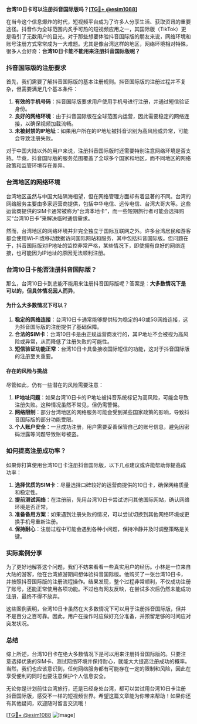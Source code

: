 **台湾10日卡可以注册抖音国际版吗？[[TG💪+ @esim1088](https://t.me/s/esim1088)]**

在当今这个信息爆炸的时代，短视频平台成为了许多人分享生活、获取资讯的重要途径。抖音作为全球范围内炙手可热的短视频应用之一，其国际版（TikTok）更是吸引了无数用户的目光。对于那些想要体验抖音国际版的朋友来说，网络环境和账号注册方式常常成为一大难题。尤其是像台湾这样的地区，网络环境相对特殊，很多人会好奇：**台湾10日卡能不能用来注册抖音国际版呢？**

### 抖音国际版的注册要求

首先，我们需要了解抖音国际版的基本注册规则。抖音国际版的注册过程并不复杂，但需要满足几个基本条件：

1. **有效的手机号码**：抖音国际版要求用户使用手机号进行注册，并通过短信验证身份。
2. **良好的网络环境**：由于抖音国际版在全球范围内运营，因此需要稳定的网络连接，以确保视频加载流畅。
3. **未被封禁的IP地址**：如果用户所在的IP地址被抖音识别为高风险或异常，可能会导致注册失败。

对于中国大陆以外的用户来说，注册抖音国际版时还需要特别注意网络环境是否支持。毕竟，抖音国际版的服务范围覆盖了全球多个国家和地区，而不同地区的网络政策和监管环境存在差异。

### 台湾地区的网络环境

台湾地区虽然与中国大陆隔海相望，但在网络管理方面却有着显著的不同。台湾的网络服务主要由多家运营商提供，包括中华电信、远传电信、台湾大哥大等。这些运营商提供的SIM卡通常被称为“台湾本地卡”，而一些短期旅行者可能会选择购买“台湾10日卡”来解决临时通信需求。

然而，台湾地区的网络环境并非完全独立于国际互联网之外。许多台湾居民和游客都会使用Wi-Fi或移动数据访问国际网站和服务，其中包括抖音国际版。但问题在于，抖音国际版对IP地址的监控非常严格，某些情况下，即使拥有良好的网络连接，也可能因为IP地址的原因无法顺利注册。

### 台湾10日卡能否注册抖音国际版？

那么，台湾10日卡到底能不能用来注册抖音国际版呢？答案是：**大多数情况下是可以的，但具体情况因人而异**。

#### 为什么大多数情况下可以？

1. **稳定的网络连接**：台湾10日卡通常能够提供较为稳定的4G或5G网络连接，这为抖音国际版的注册提供了基础保障。
2. **合法的SIM卡**：台湾10日卡是由正规运营商发行的，其IP地址不会被视为高风险或异常，从而降低了注册失败的可能性。
3. **短信验证功能正常**：台湾10日卡具备接收国际短信的功能，这对于抖音国际版的注册至关重要。

#### 存在的风险与挑战

尽管如此，仍有一些潜在的风险需要注意：

1. **IP地址问题**：如果台湾10日卡的IP地址被抖音系统标记为高风险，可能会导致注册失败。这种情况虽然不常见，但仍需警惕。
2. **网络限制**：部分台湾地区的网络服务可能会受到某些国家政策的影响，导致抖音国际版的部分功能受限。
3. **个人账户安全**：一旦成功注册，用户需要妥善保管自己的账号信息，避免因密码泄露等问题导致账号被盗。

### 如何提高注册成功率？

如果你打算使用台湾10日卡注册抖音国际版，以下几点建议或许能帮助你提高成功率：

1. **选择优质的SIM卡**：尽量选择口碑较好的运营商提供的10日卡，确保网络质量和稳定性。
2. **提前测试网络**：在注册前，先用台湾10日卡尝试访问其他国际网站，确认网络环境是否正常。
3. **准备备用方案**：如果遇到注册失败的情况，可以尝试切换到其他网络环境或更换手机号重新注册。
4. **保持耐心**：注册过程中可能会遇到各种小问题，保持冷静并及时调整策略是关键。

### 实际案例分享

为了更好地解答这个问题，我们不妨来看看一些真实用户的经历。小林是一位来自大陆的游客，他在台湾旅游期间想体验抖音国际版。他购买了一张台湾10日卡，并按照抖音国际版的注册流程操作。结果发现，整个过程非常顺利，不仅成功注册了账号，还能正常使用各项功能。不过也有网友反映，在尝试多次后仍然未能成功注册，最终不得不放弃。

这些案例表明，台湾10日卡虽然在大多数情况下可以用于注册抖音国际版，但并不是百分之百可靠。因此，用户在操作时应做好充分准备，并预留足够的时间应对突发状况。

### 总结

综上所述，台湾10日卡在绝大多数情况下是可以用来注册抖音国际版的。只要注意选择优质的SIM卡、测试网络环境并保持耐心，就能大大提高注册成功的概率。当然，我们也应该意识到，任何网络服务都有可能存在一定的限制和风险，因此在享受便利的同时也要注意保护个人信息安全。

无论你是计划前往台湾旅行，还是已经身处台湾，都可以尝试用台湾10日卡注册抖音国际版，感受不一样的短视频世界。希望这篇文章能为你带来帮助！如果你还有其他疑问，欢迎随时留言交流哦！

[[TG💪+ @esim1088](https://t.me/s/esim1088) ![Image](https://i.postimg.cc/4NQfJmqS/Snipaste-2025-05-13-00-14-12.png)]